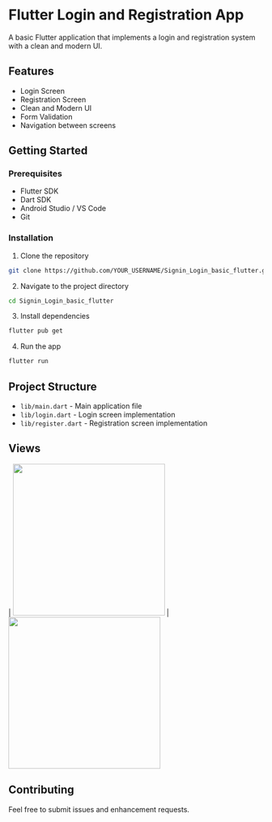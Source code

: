 # Flutter Login and Registration App

A basic Flutter application that implements a login and registration system with a clean and modern UI.

## Features

- Login Screen
- Registration Screen
- Clean and Modern UI
- Form Validation
- Navigation between screens

## Getting Started

### Prerequisites

- Flutter SDK
- Dart SDK
- Android Studio / VS Code
- Git

### Installation

1. Clone the repository
```bash
git clone https://github.com/YOUR_USERNAME/Signin_Login_basic_flutter.git
```

2. Navigate to the project directory
```bash
cd Signin_Login_basic_flutter
```

3. Install dependencies
```bash
flutter pub get
```

4. Run the app
```bash
flutter run
```

## Project Structure

- `lib/main.dart` - Main application file
- `lib/login.dart` - Login screen implementation
- `lib/register.dart` - Registration screen implementation

## Views
| <img src="![login](https://github.com/user-attachments/assets/4fe8ef08-4d1f-41ae-b413-d18333ccc05d)"  width="300"/> | <img src="![register](https://github.com/user-attachments/assets/b4b42bf5-8f94-445a-aae5-376076706ffb)" width="300"/>
   





## Contributing

Feel free to submit issues and enhancement requests.


